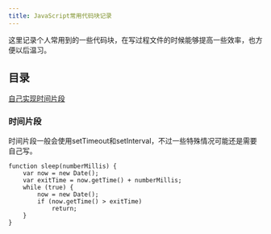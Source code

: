 ```yaml
---
title: JavaScript常用代码块记录
---
```

这里记录个人常用到的一些代码块，在写过程文件的时候能够提高一些效率，也方便以后温习。

<!--more-->

## 目录

[自己实现时间片段](#sleep)


### <span id='sleep'>时间片段</span>

时间片段一般会使用setTimeout和setInterval，不过一些特殊情况可能还是需要自己写。

```
function sleep(numberMillis) {  
    var now = new Date();  
    var exitTime = now.getTime() + numberMillis;  
    while (true) {  
        now = new Date();  
        if (now.getTime() > exitTime)  
            return;  
    }  
}  
```


